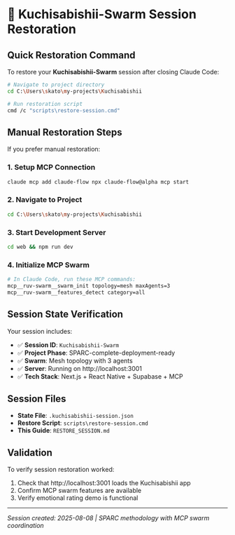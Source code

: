 # 🔄 Kuchisabishii-Swarm Session Restoration

## Quick Restoration Command

To restore your **Kuchisabishii-Swarm** session after closing Claude Code:

```bash
# Navigate to project directory
cd C:\Users\skato\my-projects\Kuchisabishii

# Run restoration script
cmd /c "scripts\restore-session.cmd"
```

## Manual Restoration Steps

If you prefer manual restoration:

### 1. Setup MCP Connection
```bash
claude mcp add claude-flow npx claude-flow@alpha mcp start
```

### 2. Navigate to Project
```bash
cd C:\Users\skato\my-projects\Kuchisabishii
```

### 3. Start Development Server
```bash
cd web && npm run dev
```

### 4. Initialize MCP Swarm
```bash
# In Claude Code, run these MCP commands:
mcp__ruv-swarm__swarm_init topology=mesh maxAgents=3
mcp__ruv-swarm__features_detect category=all
```

## Session State Verification

Your session includes:
- ✅ **Session ID**: `Kuchisabishii-Swarm`
- ✅ **Project Phase**: SPARC-complete-deployment-ready  
- ✅ **Swarm**: Mesh topology with 3 agents
- ✅ **Server**: Running on http://localhost:3001
- ✅ **Tech Stack**: Next.js + React Native + Supabase + MCP

## Session Files
- **State File**: `.kuchisabishii-session.json`
- **Restore Script**: `scripts\restore-session.cmd`
- **This Guide**: `RESTORE_SESSION.md`

## Validation
To verify session restoration worked:
1. Check that http://localhost:3001 loads the Kuchisabishii app
2. Confirm MCP swarm features are available
3. Verify emotional rating demo is functional

---
*Session created: 2025-08-08 | SPARC methodology with MCP swarm coordination*